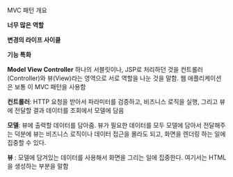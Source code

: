 MVC 패턴 개요

**너무 많은 역할**

**변경의 라이프 사이클**

**기능 특화**

**Model View Controller**
하나의 서블릿이나, JSP로 처리하던 것을 컨트롤러(Controller)와 뷰(View)라는 영역으로
서로 역할을 나눈 것을 말함. 웹 애플리케이션은 보통 이 MVC 패턴을 사용함

**컨트롤러**: HTTP 요청을 받아서 파라미터를 검증하고, 비즈니스 로직을 실행, 그리고 뷰에 전달할 결과 데이터를 조회에서 모델에 담음

**모델**: 뷰에 출력할 데이터를 담아줌. 뷰가 필요한 데이터를 모두   모델에 담아서 전달해주는 덕분에 뷰는 
비즈니스 로직이나 데이터 접근을 몰라도 되고, 화면을 렌더링 하는 일에 집중할 수 있다.

**뷰** : 모델에 담겨있는 데이터를 사용해서 화면을 그리는 일에 집중한다. 여기서는 HTML을 생성하는 부분을 말함
